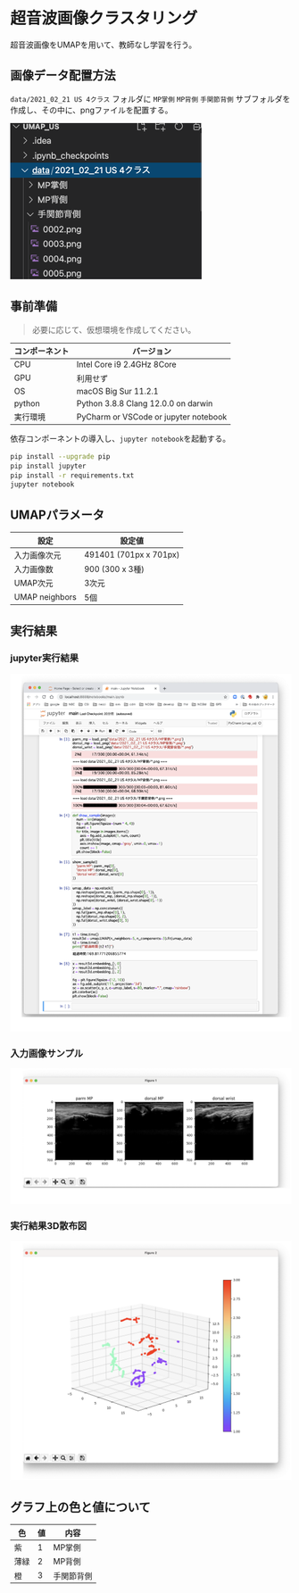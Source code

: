 # 超音波画像クラスタリング

超音波画像をUMAPを用いて、教師なし学習を行う。

## 画像データ配置方法

``data/2021_02_21 US 4クラス`` フォルダに ``MP掌側`` ``MP背側`` ``手関節背側`` 
サブフォルダを作成し、その中に、pngファイルを配置する。

![fig1](README/2021-02-27-17-49-22.png)

## 事前準備

> 必要に応じて、仮想環境を作成してください。

コンポーネント|バージョン
---|---
CPU|Intel Core i9 2.4GHz 8Core
GPU|利用せず
OS|macOS Big Sur 11.2.1
python|Python 3.8.8 Clang 12.0.0 on darwin
実行環境|PyCharm or VSCode or jupyter notebook

依存コンポーネントの導入し、``jupyter notebook``を起動する。

```zsh
pip install --upgrade pip
pip install jupyter
pip install -r requirements.txt
jupyter notebook
```

## UMAPパラメータ

設定|設定値
---|---
入力画像次元|491401 (701px x 701px)
入力画像数|900 (300 x 3種)
UMAP次元|3次元
UMAP neighbors|5個

## 実行結果

### jupyter実行結果

![fig2-1](README/2021-02-27-17-54-06.png)

### 入力画像サンプル

![fig2-2](README/2021-02-27-17-54-56.png)

### 実行結果3D散布図

![fig2-3](README/2021-02-27-17-55-22.png)

## グラフ上の色と値について

色|値|内容
---|---|---
紫|1|MP掌側
薄緑|2|MP背側
橙|3|手関節背側
